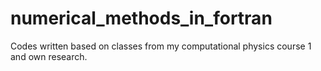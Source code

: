 # numerical_methods_in_fortran
Codes written based on classes from my computational physics course 1 and own research.
